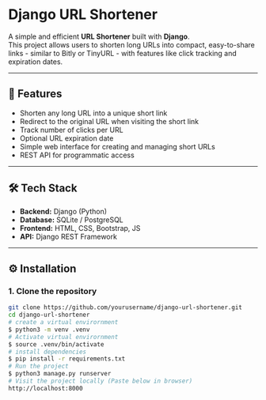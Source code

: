 # Django URL Shortener

A simple and efficient **URL Shortener** built with **Django**.  
This project allows users to shorten long URLs into compact, easy-to-share links - similar to Bitly or TinyURL - with features like click tracking and expiration dates.

---

## 🚀 Features

- Shorten any long URL into a unique short link  
- Redirect to the original URL when visiting the short link  
- Track number of clicks per URL  
- Optional URL expiration date  
- Simple web interface for creating and managing short URLs  
- REST API for programmatic access  

---

## 🛠️ Tech Stack

- **Backend:** Django (Python)  
- **Database:** SQLite / PostgreSQL  
- **Frontend:** HTML, CSS, Bootstrap, JS  
- **API:** Django REST Framework

---

## ⚙️ Installation

### 1. Clone the repository

```bash
git clone https://github.com/yourusername/django-url-shortener.git
cd django-url-shortener
# create a virtual envirornment
$ python3 -m venv .venv
# Activate virtual envirornment
$ source .venv/bin/activate
# install dependencies
$ pip install -r requirements.txt
# Run the project
$ python3 manage.py runserver
# Visit the project locally (Paste below in browser)
http://localhost:8000
